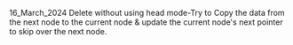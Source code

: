 16_March_2024
      Delete without using head mode-Try to Copy the data from the next node to the current node & update the current node's next pointer to skip over the next node.
      
